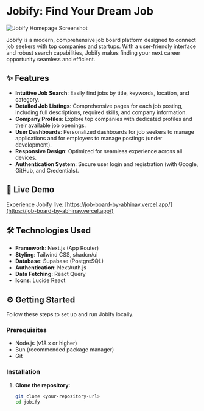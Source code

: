 # Jobify: Find Your Dream Job

![Jobify Homepage Screenshot](![image](https://github.com/user-attachments/assets/06ff8397-ec69-47f0-a0cc-472d1f1db8c1)
)

Jobify is a modern, comprehensive job board platform designed to connect job seekers with top companies and startups. With a user-friendly interface and robust search capabilities, Jobify makes finding your next career opportunity seamless and efficient.

## ✨ Features

*   **Intuitive Job Search**: Easily find jobs by title, keywords, location, and category.
*   **Detailed Job Listings**: Comprehensive pages for each job posting, including full descriptions, required skills, and company information.
*   **Company Profiles**: Explore top companies with dedicated profiles and their available job openings.
*   **User Dashboards**: Personalized dashboards for job seekers to manage applications and for employers to manage postings (under development).
*   **Responsive Design**: Optimized for seamless experience across all devices.
*   **Authentication System**: Secure user login and registration (with Google, GitHub, and Credentials).

## 🚀 Live Demo

Experience Jobify live: [https://job-board-by-abhinav.vercel.app/](https://job-board-by-abhinav.vercel.app/)

## 🛠️ Technologies Used

*   **Framework**: Next.js (App Router)
*   **Styling**: Tailwind CSS, shadcn/ui
*   **Database**: Supabase (PostgreSQL)
*   **Authentication**: NextAuth.js
*   **Data Fetching**: React Query
*   **Icons**: Lucide React

## ⚙️ Getting Started

Follow these steps to set up and run Jobify locally.

### Prerequisites

*   Node.js (v18.x or higher)
*   Bun (recommended package manager)
*   Git

### Installation

1.  **Clone the repository:**
    ```bash
    git clone <your-repository-url>
    cd jobify
